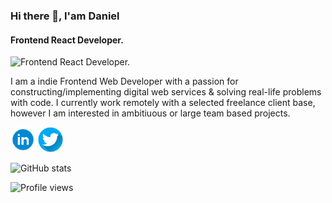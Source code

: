 ### Hi there 👋, I'am Daniel
#### Frontend React Developer. 
![Frontend React Developer. ](https://devrook.vercel.app/favicon.ico)

I am a indie Frontend Web Developer with a passion for constructing/implementing digital web services & solving real-life problems with code. I currently work remotely with a selected freelance client base, however I am interested in ambitiuous or large team based projects.




[<img src='https://github.com/Dev-Rook/Dev-Rook/blob/main/LinkedIn-Icon.png' alt='linkedin' height='40'>](https://www.linkedin.com/in/Dev-rook/) [<img src='https://github.com/Dev-Rook/Dev-Rook/blob/main/Twitter-Icon.png' alt='website' height='40'>](https://twitter.com/Dev_Rook) 


![GitHub stats](https://github-readme-stats.vercel.app/api?username=Dev-Rook&show_icons=true)  

![Profile views](https://gpvc.arturio.dev/Dev-Rook)  

